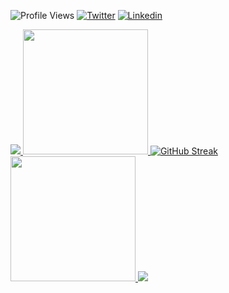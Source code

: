 ![Profile Views](https://komarev.com/ghpvc/?username=APstarts&label=👁️)
[![Twitter](https://img.shields.io/twitter/follow/sandeep15d?label=Follow)](https://twitter.com/intent/follow?screen_name=sandeep15d)
[![Linkedin](https://img.shields.io/badge/-Connect-blue?style=flat-square&logo=Linkedin&logoColor=white&link=https://www.linkedin.com/in/APstarts/)](https://www.linkedin.com/in/APstarts/)


<a href="https://github.com/APstarts">
  <img src="https://github-contributor-stats.vercel.app/api?username=APstarts&title_color=006AFF&text_color=417E87&icon_color=0579C3&bg_color=ffffff00&hide_border=true&show_icons=true&include_all_commits=true&count_private=true&disable_animations=true" />
</a>
<a href="https://github.com/APstarts">
  <img height=200 src="https://github-readme-stats.vercel.app/api?username=APstarts&hide_border=true&show_icons=true&include_all_commits=true&count_private=true&disable_animations=true&rank_icon=percentile&theme=transparent" />
</a>
<a href="https://github.com/APstarts">
<img src="https://streak-stats.demolab.com?user=APstarts&theme=transparent&hide_border=true" alt="GitHub Streak" />
</a>
<a href="https://github.com/APstarts">
  <img height=200 src="https://github-readme-stats.vercel.app/api/top-langs/?username=APstarts&layout=donut&hide_border=true&show_icons=true&include_all_commits=true&count_private=true&disable_animations=true&theme=transparent" />
</a>
<a href="https://github.com/APstarts">
  <img src="https://github-readme-activity-graph.vercel.app/graph?username=APstarts&bg_color=0000000&color=0579C3&line=0579C3&point=417E87&area_color=006AFF&area=true&hide_border=true" />
</a>
